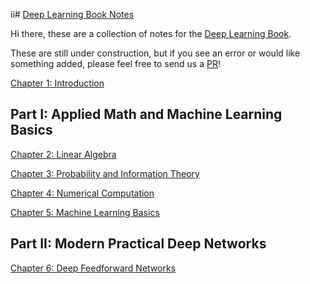 ii# [Deep Learning Book Notes](https://ucla-labx.github.io/deeplearningbook-notes)

Hi there, these are a collection of notes for the [Deep Learning Book](http://www.deeplearningbook.org/).

These are still under construction, but if you see an error or would like something added, please feel free to send us a [PR](https://github.com/ucla-labx/deeplearningbook-notes/pulls)!

[Chapter 1: Introduction](https://ucla-labx.github.io/deeplearningbook-notes/Ch1-Introduction) 

## Part I: Applied Math and Machine Learning Basics
[Chapter 2: Linear Algebra](https://ucla-labx.github.io/deeplearningbook-notes/Ch2-Linear-Algebra) 

[Chapter 3: Probability and Information Theory](https://ucla-labx.github.io/deeplearningbook-notes/Ch3-Probability-Information-Theory) 

[Chapter 4: Numerical Computation](https://ucla-labx.github.io/deeplearningbook-notes/Ch4-Numerical-Computation)

[Chapter 5: Machine Learning Basics](https://ucla-labx.github.io/deeplearningbook-notes/Ch5-Machine-Learning-Basics)

## Part II: Modern Practical Deep Networks

[Chapter 6: Deep Feedforward Networks](https://ucla-labx.github.io/deeplearningbook-notes/Ch6-Feedforward-Neural-Networks)
